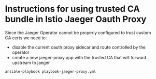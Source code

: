 # Instructions for using trusted CA bundle in Istio Jaeger Oauth Proxy

Since the Jaeger Operator cannot be properly configured to trust custom CA certs we need to:

- disable the current oauth proxy sidecar and route controlled by the operator
- create a new jaeger-proxy app with the trusted CA that will forward upstream to jaeger

```sh
ansible-playbook playbook-jaeger-proxy.yml
```
